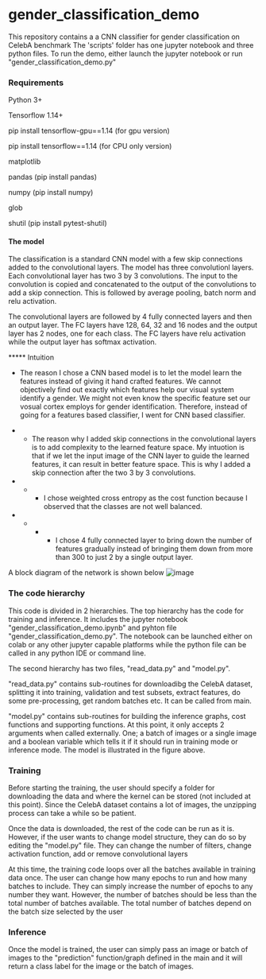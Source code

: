 # gender_classification_demo
This repository contains a a CNN classifier for gender classification on CelebA benchmark
The 'scripts' folder has one jupyter notebook and three python files.
To run the demo, either launch the jupyter notebook or run "gender_classification_demo.py"

### Requirements
Python 3+

Tensorflow 1.14+

pip install tensorflow-gpu==1.14 (for gpu version)

pip install tensorflow==1.14 (for CPU only version)

matplotlib

pandas (pip install pandas)

numpy (pip install numpy)

glob 

shutil (pip install pytest-shutil)


#### The model
The classification is a standard CNN model with a few skip connections added to the convolutional layers. The model has three convolutionl layers. Each convolutional layer has two 3 by 3 convolutions. The input to the convolution is copied and concatenated to the output of the convolutions to add a skip connection. This is followed by average pooling, batch norm and relu activation.

The convolutional layers are followed by 4 fully connected layers and then an output layer. The FC layers have 128, 64, 32 and 16 nodes and the output layer has 2 nodes, one for each class. The FC layers have relu activation while the output layer has softmax activation. 

***** Intuition 

* The reason I chose a CNN based model is to let the model learn the features instead of giving it hand crafted features. We cannot objectively find out exactly which features help our visual system identify a gender. We might not even know the specific feature set our vosual cortex employs for gender identification. Therefore, instead of going for a features based classifier, I went for CNN based classifier.

* * The reason why I added skip connections in the convolutional layers is to add complexity to the learned feature space. My intuotion is that if we let the input image of the CNN layer to guide the learned features, it can result in better feature space. This is why I added a skip connection after the two 3 by 3 convolutions. 

* * * I chose weighted cross entropy as the cost function because I observed that the classes are not well balanced.

* * * * I chose 4 fully connected layer to bring down the number of features gradually instead of bringing them down from more than 300 to just 2 by a single output layer.

A block diagram of the network is shown below 
![image](https://user-images.githubusercontent.com/5336269/68546976-b1450380-03dc-11ea-823d-3904793f2c26.png)

### The code hierarchy
This code is divided in 2 hierarchies. The top hierarchy has the code for training and inference. It includes the jupyter notebook "gender_classification_demo.ipynb" and pyhton file "gender_classification_demo.py". The notebook can be launched either on colab or any other jupyter capable platforms while the python file can be called in any python IDE or command line.

The second hierarchy has two files, "read_data.py" and "model.py".

"read_data.py" contains sub-routines for downloadibg the CelebA dataset, splitting it into training, validation and test subsets, extract features, do some pre-processing, get random batches etc. It can be called from main. 

"model.py" contains sub-routines for building the inference graphs, cost functions and supporting functions. At this point, it only accepts 2 arguments when called externally. One; a batch of images or a single image and a boolean variable which tells it if it should run in training mode or inference mode. The model is illustrated in the figure above.

### Training
Before starting the training, the user should specify a folder for downloading the data and where the kernel can be stored (not included at this point). Since the CelebA dataset contains a lot of images, the unzipping process can take a while so be patient.

Once the data is downloaded, the rest of the code can be run as it is. However, if the user wants to change model structure, they can do so by editing the "model.py" file. They can change the number of filters, change activation function, add or remove convolutional layers

At this time, the training code loops over all the batches available in training data once. The user can change how many epochs to run and how many batches to include. They can simply increase the number of epochs to any number they want. However, the number of batches should be less than the total number of batches available. The total number of batches depend on the batch size selected by the user

### Inference
Once the model is trained, the user can simply pass an image or batch of images to the "prediction" function/graph defined in the main and it will return a class label for the image or the batch of images.

